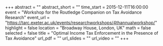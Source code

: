 +++
abstract = ""
abstract_short = ""
time_start = 2015-12-11T16:00:00
event = "Workshop for the Routledge Companion on Tax Avoidance Research"
event_url = "https://tarc.exeter.ac.uk/events/researchworkshops/4thannualworkshop/"
highlight = false
location = "Broadway House, London, UK"
math = false
selected = false
title = "Optimal Income Tax Enforcement in the Presence of Tax Avoidance"
url_pdf = ""
url_slides = ""
url_video = ""
+++

